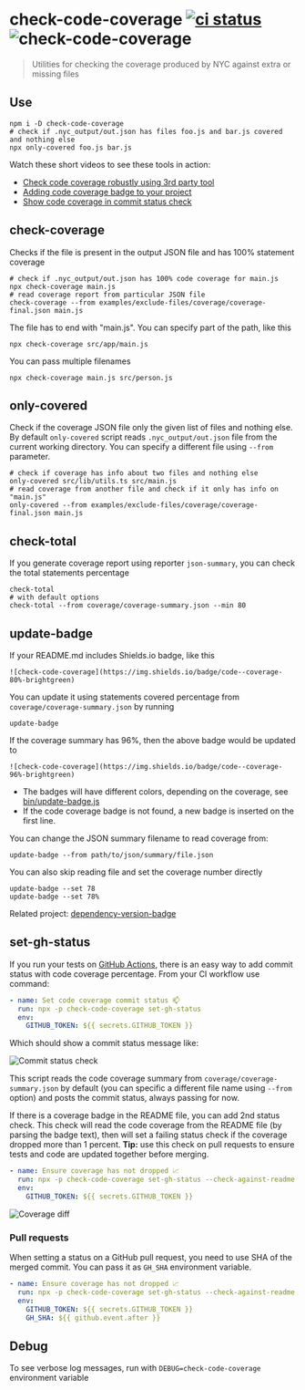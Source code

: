 # check-code-coverage [![ci status][ci image]][ci url] ![check-code-coverage](https://img.shields.io/badge/code--coverage-100%25-brightgreen)

> Utilities for checking the coverage produced by NYC against extra or missing files

## Use

```shell
npm i -D check-code-coverage
# check if .nyc_output/out.json has files foo.js and bar.js covered and nothing else
npx only-covered foo.js bar.js
```

Watch these short videos to see these tools in action:

- [Check code coverage robustly using 3rd party tool](https://youtu.be/dwU5gUG2-EM)
- [Adding code coverage badge to your project](https://youtu.be/bNVRxb-MKGo)
- [Show code coverage in commit status check](https://youtu.be/AAl4HmJ3YuM)

## check-coverage

Checks if the file is present in the output JSON file and has 100% statement coverage

```shell
# check if .nyc_output/out.json has 100% code coverage for main.js
npx check-coverage main.js
# read coverage report from particular JSON file
check-coverage --from examples/exclude-files/coverage/coverage-final.json main.js
```

The file has to end with "main.js". You can specify part of the path, like this

```shell
npx check-coverage src/app/main.js
```

You can pass multiple filenames

```shell
npx check-coverage main.js src/person.js
```

## only-covered

Check if the coverage JSON file only the given list of files and nothing else. By default `only-covered` script reads `.nyc_output/out.json` file from the current working directory. You can specify a different file using `--from` parameter.

```shell
# check if coverage has info about two files and nothing else
only-covered src/lib/utils.ts src/main.js
# read coverage from another file and check if it only has info on "main.js"
only-covered --from examples/exclude-files/coverage/coverage-final.json main.js
```

## check-total

If you generate coverage report using reporter `json-summary`, you can check the total statements percentage

```shell
check-total
# with default options
check-total --from coverage/coverage-summary.json --min 80
```

## update-badge

If your README.md includes Shields.io badge, like this

    ![check-code-coverage](https://img.shields.io/badge/code--coverage-80%-brightgreen)

You can update it using statements covered percentage from `coverage/coverage-summary.json` by running

```shell
update-badge
```

If the coverage summary has 96%, then the above badge would be updated to

    ![check-code-coverage](https://img.shields.io/badge/code--coverage-96%-brightgreen)

- The badges will have different colors, depending on the coverage, see [bin/update-badge.js](bin/update-badge.js)
- If the code coverage badge is not found, a new badge is inserted on the first line.

You can change the JSON summary filename to read coverage from:

```shell
update-badge --from path/to/json/summary/file.json
```

You can also skip reading file and set the coverage number directly

```shell
update-badge --set 78
update-badge --set 78%
```

Related project: [dependency-version-badge](https://github.com/bahmutov/dependency-version-badge)

## set-gh-status

If you run your tests on [GitHub Actions](https://glebbahmutov.com/blog/trying-github-actions/), there is an easy way to add commit status with code coverage percentage. From your CI workflow use command:

```yaml
- name: Set code coverage commit status 📫
  run: npx -p check-code-coverage set-gh-status
  env:
    GITHUB_TOKEN: ${{ secrets.GITHUB_TOKEN }}
```

Which should show a commit status message like:

![Commit status check](images/commit-status.png)

This script reads the code coverage summary from `coverage/coverage-summary.json` by default (you can specific a different file name using `--from` option) and posts the commit status, always passing for now.

If there is a coverage badge in the README file, you can add 2nd status check. This check will read the code coverage from the README file (by parsing the badge text), then will set a failing status check if the coverage dropped more than 1 percent. **Tip:** use this check on pull requests to ensure tests and code are updated together before merging.

```yaml
- name: Ensure coverage has not dropped 📈
  run: npx -p check-code-coverage set-gh-status --check-against-readme
  env:
    GITHUB_TOKEN: ${{ secrets.GITHUB_TOKEN }}
```

![Coverage diff](images/coverage-diff.png)

### Pull requests

When setting a status on a GitHub pull request, you need to use SHA of the merged commit. You can pass it as `GH_SHA` environment variable.

```yaml
- name: Ensure coverage has not dropped 📈
  run: npx -p check-code-coverage set-gh-status --check-against-readme
  env:
    GITHUB_TOKEN: ${{ secrets.GITHUB_TOKEN }}
    GH_SHA: ${{ github.event.after }}
```

## Debug

To see verbose log messages, run with `DEBUG=check-code-coverage` environment variable

[ci image]: https://github.com/bahmutov/check-code-coverage/workflows/ci/badge.svg?branch=master
[ci url]: https://github.com/bahmutov/check-code-coverage/actions

